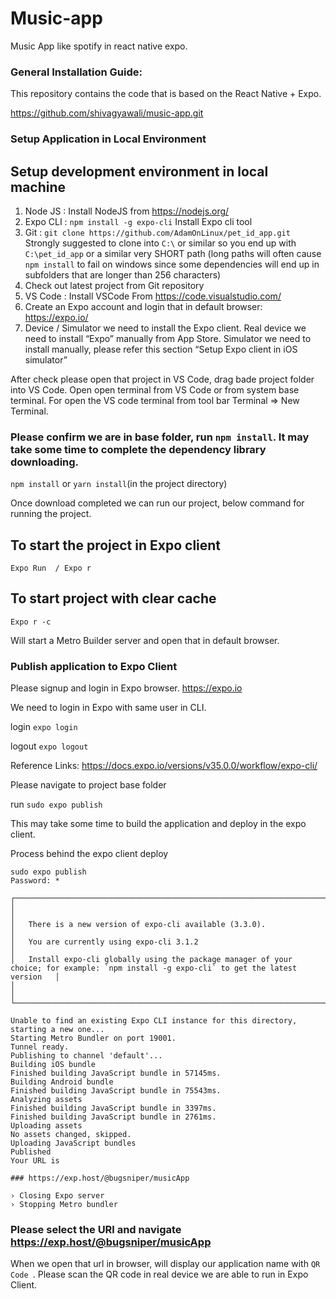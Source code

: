 # Music-app
Music App like spotify in react native expo.

### General Installation Guide:

This repository contains the code that is based on the React Native + Expo.

https://github.com/shivagyawali/music-app.git

### Setup Application in Local Environment

## Setup development environment in local machine

1. Node JS : Install NodeJS from https://nodejs.org/
2. Expo CLI : ```npm install -g expo-cli``` Install Expo cli tool
3. Git : ```git clone https://github.com/AdamOnLinux/pet_id_app.git``` Strongly suggested to clone into `C:\` or similar so you end up with `C:\pet_id_app` or a similar very SHORT path (long paths will often cause ```npm install``` to fail on windows since some dependencies will end up in subfolders that are longer than 256 characters)
4. Check out latest project from Git repository
5. VS Code : Install VSCode From https://code.visualstudio.com/
6. Create an Expo account  and login that in default browser: https://expo.io/
7. Device / Simulator we need to install the Expo client. Real device we need to install “Expo” manually from App Store. Simulator we need to install manually, please refer this section “Setup Expo client in iOS simulator”

After check please open that project in VS Code, drag bade project folder into VS Code. Open open terminal from VS Code or from system base terminal.
For open the VS code terminal from tool bar Terminal => New Terminal.

### Please confirm we are in base folder, run ```npm install```. It may take some time to complete the dependency library downloading.

```npm install``` or ```yarn install```(in the project directory)

Once download completed we can run our project, below command for running the project.

## To start the project in Expo client

```Expo Run  / Expo r```

## To start project with clear cache

```Expo r -c```

Will start a Metro Builder server  and open that in default browser.

### Publish application to Expo Client

Please signup and login in Expo browser.
https://expo.io

We need to login in Expo with same user in CLI.

login ```expo login```

logout ```expo logout```

Reference Links: https://docs.expo.io/versions/v35.0.0/workflow/expo-cli/


Please navigate to project base folder

run ```sudo expo publish```

This may take some time to build the application and deploy in the expo client.

Process behind the expo client deploy
 
```log
sudo expo publish
Password: *

┌──────────────────────────────────────────────────────────────────────────────────────────────────────────────────────────────────────────┐
│                                                                                                                                          │
│   There is a new version of expo-cli available (3.3.0).                                                                                  │
│   You are currently using expo-cli 3.1.2                                                                                                 │
│   Install expo-cli globally using the package manager of your choice; for example: `npm install -g expo-cli` to get the latest version   │
│                                                                                                                                          │
└──────────────────────────────────────────────────────────────────────────────────────────────────────────────────────────────────────────┘

Unable to find an existing Expo CLI instance for this directory, starting a new one...
Starting Metro Bundler on port 19001.
Tunnel ready.
Publishing to channel 'default'...
Building iOS bundle
Finished building JavaScript bundle in 57145ms.
Building Android bundle
Finished building JavaScript bundle in 75543ms.
Analyzing assets
Finished building JavaScript bundle in 3397ms.
Finished building JavaScript bundle in 2761ms.
Uploading assets
No assets changed, skipped.
Uploading JavaScript bundles
Published
Your URL is

### https://exp.host/@bugsniper/musicApp

› Closing Expo server
› Stopping Metro bundler
```

### Please select the URl and navigate  https://exp.host/@bugsniper/musicApp

When we open that url in browser, will display our application name with ```QR Code ```. Please scan the QR code in real device we are able to run in Expo Client.


